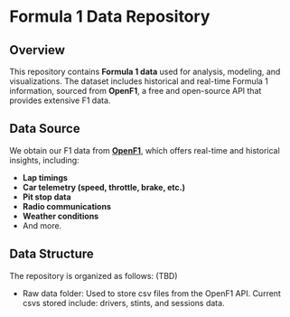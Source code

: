 

# Formula 1 Data Repository

## Overview
This repository contains **Formula 1 data** used for analysis, modeling, and visualizations. The dataset includes historical and real-time Formula 1 information, sourced from **OpenF1**, a free and open-source API that provides extensive F1 data.

## Data Source
We obtain our F1 data from **[OpenF1](https://openf1.org/)**, which offers real-time and historical insights, including:
- **Lap timings**
- **Car telemetry (speed, throttle, brake, etc.)**
- **Pit stop data**
- **Radio communications**
- **Weather conditions**
- And more.

## Data Structure
The repository is organized as follows: (TBD)

- Raw data folder: Used to store csv files from the OpenF1 API. Current csvs stored include: drivers, stints, and sessions data.